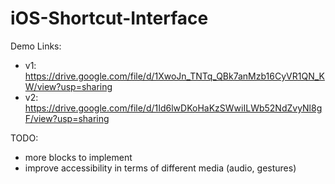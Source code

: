 # iOS-Shortcut-Interface

Demo Links: 
- v1: https://drive.google.com/file/d/1XwoJn_TNTq_QBk7anMzb16CyVR1QN_KW/view?usp=sharing
- v2: https://drive.google.com/file/d/1Id6lwDKoHaKzSWwiILWb52NdZvyNl8gF/view?usp=sharing

TODO:
- more blocks to implement
- improve accessibility in terms of different media (audio, gestures)
